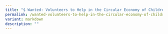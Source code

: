 ```yaml
---
title: "$ Wanted: Volunteers to Help in the Circular Economy of Children’s Toys"
permalink: /wanted-volunteers-to-help-in-the-circular-economy-of-children-s-toys/
variant: markdown
description: ""
---
```

